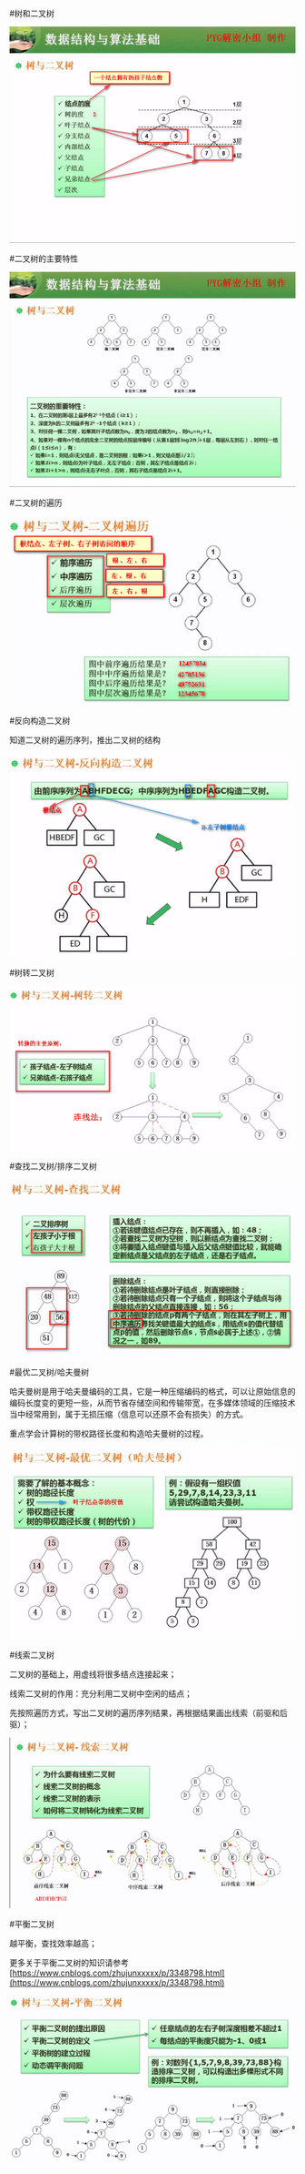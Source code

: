 #树和二叉树

![](/imgs/1.7.7-1树与二叉树.png)

#二叉树的主要特性

![](/imgs/1.7.7-2二叉树.png)

#二叉树的遍历

![](/imgs/1.7.7-3二叉树的遍历.png)

#反向构造二叉树

知道二叉树的遍历序列，推出二叉树的结构

![](/imgs/1.7.7-4反向构造二叉树.png)

#树转二叉树

![](/imgs/1.7.7-5树转二叉树.png)

#查找二叉树/排序二叉树

![](/imgs/1.7.7-6排序二叉树.png)

#最优二叉树/哈夫曼树

哈夫曼树是用于哈夫曼编码的工具，它是一种压缩编码的格式，可以让原始信息的编码长度变的更短一些，从而节省存储空间和传输带宽，在多媒体领域的压缩技术当中经常用到，属于无损压缩（信息可以还原不会有损失）的方式。

重点学会计算树的带权路径长度和构造哈夫曼树的过程。

![](/imgs/1.7.7-7最优二叉树.png)

#线索二叉树

二叉树的基础上，用虚线将很多结点连接起来；

线索二叉树的作用：充分利用二叉树中空闲的结点；

先按照遍历方式，写出二叉树的遍历序列结果，再根据结果画出线索（前驱和后驱）；

![](/imgs/1.7.7-8线索二叉树.png)

#平衡二叉树

越平衡，查找效率越高；

更多关于平衡二叉树的知识请参考[https://www.cnblogs.com/zhujunxxxxx/p/3348798.html](https://www.cnblogs.com/zhujunxxxxx/p/3348798.html)

![](/imgs/1.7.7-9平衡二叉树.png)